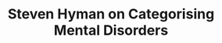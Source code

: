 ---
categories: ['podcasts', 'all_articles']
provider_display: "philosophybites.com"
provider_name: "Philosophy Bites"
favicon_url: "http://philosophybites.com/favicon.ico"
title: "Steven Hyman on Categorising Mental Disorders"
published: "2016-01-30"
source: http://philosophybites.com/2016/01/steven-hyman-on-categorising-mental-disorders.html
raw_source: http://traffic.libsyn.com/philosophybites/Steven_Hyman_on_Categorising_Mental_Disorders.mp3
thumbnail: http://a1.typepad.com/6a00d834516cc769e200e54fe059618834-75hi
---